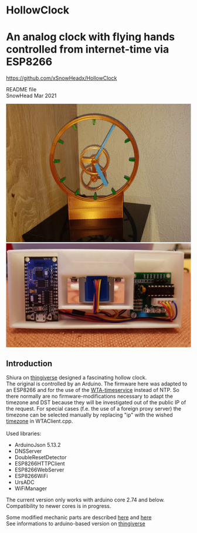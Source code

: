 # HollowClock
# An analog clock with flying hands controlled from internet-time via ESP8266 
https://github.com/xSnowHeadx/HollowClock

README file  
SnowHead Mar 2021  

![Clock](pictures/clock.jpg)
![Stand](pictures/stand.jpg)

## Introduction
Shiura on [thingiverse](https://www.thingiverse.com/thing:4781365) designed a fascinating hollow clock.<br>
The original is controlled by an Arduino. The firmware here was adapted to an ESP8266 and for the use of the [WTA-timeservice](http://worldtimeapi.org) instead of NTP. So there normally are no firmware-modifications necessary to adapt the timezone and DST because they will be investigated out of the public IP of the request. For special cases (f.e. the use of a foreign proxy server) the timezone can be selected manually by replacing "ip" with the wished [timezone](http://worldtimeapi.org/timezone) in WTAClient.cpp.<br>
<br>
Used libraries:<br>
- ArduinoJson 5.13.2<br>
- DNSServer<br>
- DoubleResetDetector<br>
- ESP8266HTTPClient<br>
- ESP8266WebServer<br>
- ESP8266WiFi<br>
- UrsADC<br>
- WiFiManager<br> 

The current version only works with arduino core 2.74 and below. Compatibility to newer cores is in progress.

Some modified mechanic parts are described [here](https://thingiverse.com/thing:4808950) and [here](https://thingiverse.com/thing:4802771)<br>
See informations to arduino-based version on [thingiverse](https://www.thingiverse.com/thing:4781365)
